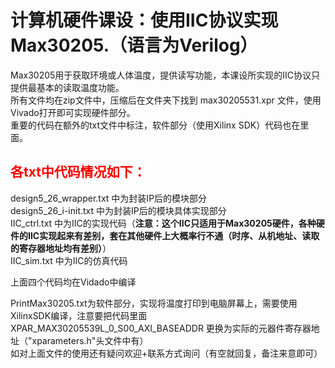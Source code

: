 计算机硬件课设：使用IIC协议实现Max30205.（语言为Verilog）
======
Max30205用于获取环境或人体温度，提供读写功能，本课设所实现的IIC协议只提供最基本的读取温度功能。<br> 
所有文件均在zip文件中，压缩后在文件夹下找到   max30205531.xpr 文件，使用Vivado打开即可实现硬件部分。<br> 
重要的代码在额外的txt文件中标注，软件部分（使用Xilinx SDK）代码也在里面。<br> 

<font color = red>各txt中代码情况如下：</font>
----
design5_26_wrapper.txt 中为封装IP后的模块部分<br> 
design5_26_i-init.txt 中为封装IP后的模块具体实现部分<br> 
IIC_ctrl.txt 中为IIC的实现代码（**注意：这个IIC只适用于Max30205硬件，各种硬件的IIC实现起来有差别，套在其他硬件上大概率行不通（时序、从机地址、读取的寄存器地址均有差别）**）<br> 
IIC_sim.txt 中为IIC的仿真代码<br> 

上面四个代码均在Vidado中编译<br> 

PrintMax30205.txt为软件部分，实现将温度打印到电脑屏幕上，需要使用XilinxSDK编译，注意要把代码里面 XPAR_MAX30205539L_0_S00_AXI_BASEADDR 更换为实际的元器件寄存器地址（"xparameters.h"头文件中有） <br> 
如对上面文件的使用还有疑问欢迎+联系方式询问（有空就回复，备注来意即可）
